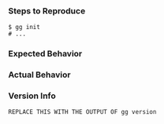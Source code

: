 ### Steps to Reproduce

```shell
$ gg init
# ...
```

### Expected Behavior

### Actual Behavior

### Version Info

```
REPLACE THIS WITH THE OUTPUT OF gg version
```

